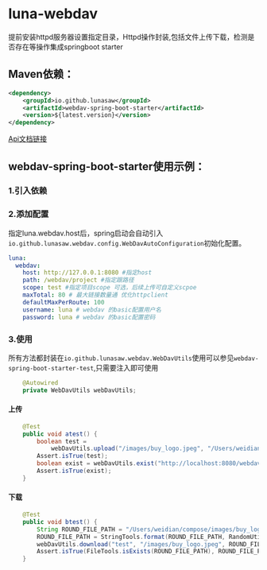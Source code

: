 # luna-webdav

提前安装httpd服务器设置指定目录，Httpd操作封装,包括文件上传下载，检测是否存在等操作集成springboot starter

## Maven依赖：

```xml
<dependency>
    <groupId>io.github.lunasaw</groupId>
    <artifactId>webdav-spring-boot-starter</artifactId>
    <version>${latest.version}</version>
</dependency>
```

[Api文档链接](https://lunasaw.github.io/webdav-spring-boot-starter/api_doc/)

## webdav-spring-boot-starter使用示例：

### 1.引入依赖

### 2.添加配置

指定luna.webdav.host后，spring启动会自动引入`io.github.lunasaw.webdav.config.WebDavAutoConfiguration`初始化配置。

```yml
luna:
  webdav:
    host: http://127.0.0.1:8080 #指定host
    path: /webdav/project #指定跟路径
    scope: test #指定项目scope 可选，后续上传可自定义scpoe
    maxTotal: 80 # 最大链接数量通 优化httpclient
    defaultMaxPerRoute: 100
    username: luna # webdav 的basic配置用户名
    password: luna # webdav 的basic配置密码
```

### 3.使用

所有方法都封装在`io.github.lunasaw.webdav.WebDavUtils`使用可以参见`webdav-spring-boot-starter-test`,只需要注入即可使用

```java
    @Autowired
    private WebDavUtils webDavUtils;
```

#### 上传

```java
    @Test
    public void atest() {
        boolean test =
            webDavUtils.upload("/images/buy_logo.jpeg", "/Users/weidian/compose/images/buy_logo.jpeg");
        Assert.isTrue(test);
        boolean exist = webDavUtils.exist("http://localhost:8080/webdav/project/test/images/buy_logo.jpeg");
        Assert.isTrue(exist);
    }
```

#### 下载

```java
    @Test
    public void btest() {
        String ROUND_FILE_PATH = "/Users/weidian/compose/images/buy_logo_{}.jpeg";
        ROUND_FILE_PATH = StringTools.format(ROUND_FILE_PATH, RandomUtils.nextInt());
        webDavUtils.download("test", "/images/buy_logo.jpeg", ROUND_FILE_PATH);
        Assert.isTrue(FileTools.isExists(ROUND_FILE_PATH), ROUND_FILE_PATH + "文件下载错误");
    }
```
